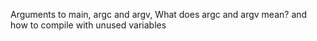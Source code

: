 Arguments to main, argc and argv, What does argc and argv mean? and how to compile with unused variables
